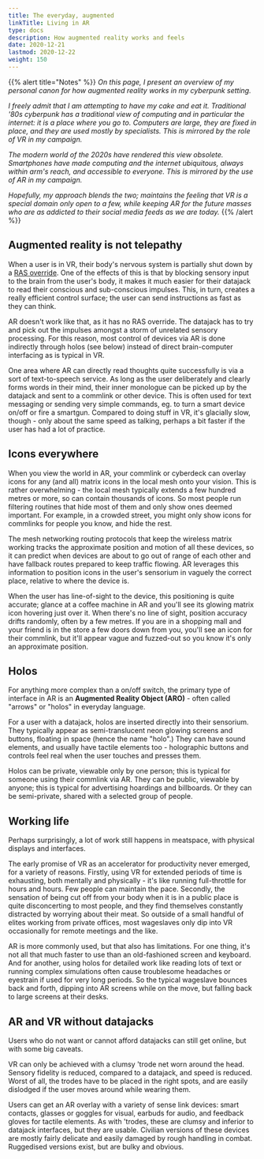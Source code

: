 ```yaml
---
title: The everyday, augmented
linkTitle: Living in AR
type: docs
description: How augmented reality works and feels
date: 2020-12-21
lastmod: 2020-12-22
weight: 150
---
```


{{% alert title="Notes" %}}
*On this page, I present an overview of my personal canon for how augmented reality works in my cyberpunk setting.*

*I freely admit that I am attempting to have my cake and eat it. Traditional '80s cyberpunk has a traditional view of computing and in particular the internet: it is a place where you go to. Computers are large, they are fixed in place, and they are used mostly by specialists. This is mirrored by the role of VR in my campaign.*

*The modern world of the 2020s have rendered this view obsolete. Smartphones have made computing and the internet ubiquitous, always within arm's reach, and accessible to everyone. This is mirrored by the use of AR in my campaign.* 

*Hopefully, my approach blends the two; maintains the feeling that VR is a special domain only open to a few, while keeping AR for the future masses who are as addicted to their social media feeds as we are today.*
{{% /alert %}} 

## Augmented reality is not telepathy

When a user is in VR, their body's nervous system is partially shut down by a [RAS override](https://shadowrun.fandom.com/wiki/RAS_Override). One of the effects of this is that by blocking sensory input to the brain from the user's body, it makes it much easier for their datajack to read their conscious and sub-conscious impulses. This, in turn, creates a really efficient control surface; the user can send instructions as fast as they can think. 

AR doesn't work like that, as it has no RAS override. The datajack has to try and pick out the impulses amongst a storm of unrelated sensory processing. For this reason, most control of devices via AR is done indirectly through holos (see below) instead of direct brain-computer interfacing as is typical in VR.

One area where AR can directly read thoughts quite successfully is via a sort of text-to-speech service. As long as the user deliberately and clearly forms words in their mind, their inner monologue can be picked up by the datajack and sent to a commlink or other device. This is often used for text messaging or sending very simple commands, eg. to turn a smart device on/off or fire a smartgun. Compared to doing stuff in VR, it's glacially slow, though - only about the same speed as talking, perhaps a bit faster if the user has had a lot of practice.

## Icons everywhere

When you view the world in AR, your commlink or cyberdeck can overlay icons for any (and all) matrix icons in the local mesh onto your vision. This is rather overwhelming - the local mesh typically extends a few hundred metres or more, so can contain thousands of icons. So most people run filtering routines that hide most of them and only show ones deemed important. For example, in a crowded street, you might only show icons for commlinks for people you know, and hide the rest.

The mesh networking routing protocols that keep the wireless matrix working tracks the approximate position and motion of all these devices, so it can predict when devices are about to go out of range of each other and have fallback routes prepared to keep traffic flowing. AR leverages this information to position icons in the user's sensorium in vaguely the correct place, relative to where the device is. 

When the user has line-of-sight to the device, this positioning is quite accurate; glance at a coffee machine in AR and you'll see its glowing matrix icon hovering just over it. When there's no line of sight, position accuracy drifts randomly, often by a few metres. If you are in a shopping mall and your friend is in the store a few doors down from you, you'll see an icon for their commlink, but it'll appear vague and fuzzed-out so you know it's only an approximate position.

## Holos

For anything more complex than a on/off switch, the primary type of interface in AR is an **Augmented Reality Object (ARO)** - often called "arrows" or "holos" in everyday language.

For a user with a datajack, holos are inserted directly into their sensorium. They typically appear as semi-translucent neon glowing screens and buttons, floating in space (hence the name "holo".) They can have sound elements, and usually have tactile elements too - holographic buttons and controls feel real when the user touches and presses them.

Holos can be private, viewable only by one person; this is typical for someone using their commlink via AR. They can be public, viewable by anyone; this is typical for advertising hoardings and billboards. Or they can be semi-private, shared with a selected group of people.

## Working life

Perhaps surprisingly, a lot of work still happens in meatspace, with physical displays and interfaces.

The early promise of VR as an accelerator for productivity never emerged, for a variety of reasons. Firstly, using VR for extended periods of time is exhausting, both mentally and physically - it's like running full-throttle for hours and hours. Few people can maintain the pace. Secondly, the sensation of being cut off from your body when it is in a public place is quite disconcerting to most people, and they find themselves constantly distracted by worrying about their meat. So outside of a small handful of elites working from private offices, most wageslaves only dip into VR occasionally for remote meetings and the like.

AR is more commonly used, but that also has limitations. For one thing, it's not all that much faster to use than an old-fashioned screen and keyboard. And for another, using holos for detailed work like reading lots of text or running complex simulations often cause troublesome headaches or eyestrain if used for very long periods. So the typical wageslave bounces back and forth, dipping into AR screens while on the move, but falling back to large screens at their desks.

## AR and VR without datajacks

Users who do not want or cannot afford datajacks can still get online, but with some big caveats.

VR can only be achieved with a clumsy 'trode net worn around the head. Sensory fidelity is reduced, compared to a datajack, and speed is reduced. Worst of all, the trodes have to be placed in the right spots, and are easily dislodged if the user moves around while wearing them.

Users can get an AR overlay with a variety of sense link devices: smart contacts, glasses or goggles for visual, earbuds for audio, and feedback gloves for tactile elements. As with 'trodes, these are clumsy and inferior to datajack interfaces, but they are usable. Civilian versions of these devices are mostly fairly delicate and easily damaged by rough handling in combat. Ruggedised versions exist, but are bulky and obvious.

